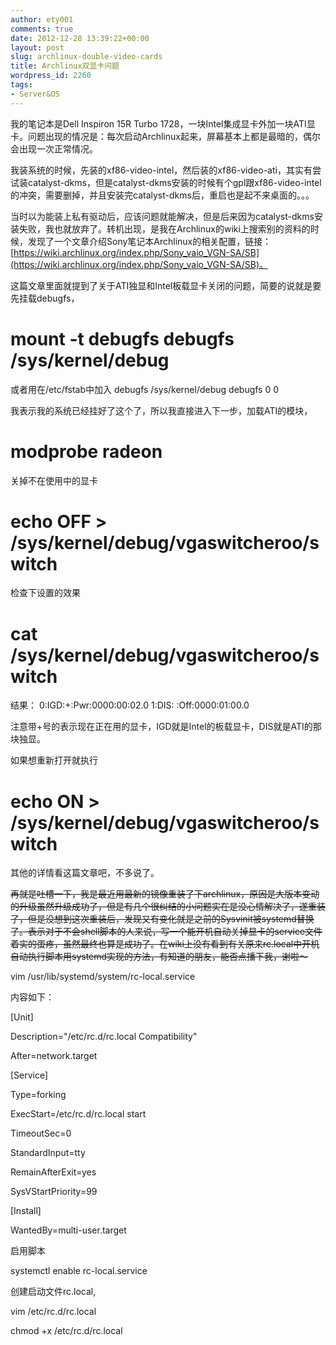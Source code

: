 ```yaml
---
author: ety001
comments: true
date: 2012-12-28 13:39:22+00:00
layout: post
slug: archlinux-double-video-cards
title: Archlinux双显卡问题
wordpress_id: 2260
tags:
- Server&OS
---
```


我的笔记本是Dell Inspiron 15R Turbo 1728，一块Intel集成显卡外加一块ATI显卡。问题出现的情况是：每次启动Archlinux起来，屏幕基本上都是最暗的，偶尔会出现一次正常情况。

我装系统的时候，先装的xf86-video-intel，然后装的xf86-video-ati，其实有尝试装catalyst-dkms，但是catalyst-dkms安装的时候有个gpl跟xf86-video-intel的冲突，需要删掉，并且安装完catalyst-dkms后，重启也是起不来桌面的。。。

当时以为能装上私有驱动后，应该问题就能解决，但是后来因为catalyst-dkms安装失败，我也就放弃了。转机出现，是我在Archlinux的wiki上搜索别的资料的时候，发现了一个文章介绍Sony笔记本Archlinux的相关配置，链接：[https://wiki.archlinux.org/index.php/Sony_vaio_VGN-SA/SB](https://wiki.archlinux.org/index.php/Sony_vaio_VGN-SA/SB)。

这篇文章里面就提到了关于ATI独显和Intel板载显卡关闭的问题，简要的说就是要先挂载debugfs，
# mount -t debugfs debugfs /sys/kernel/debug
或者用在/etc/fstab中加入
debugfs /sys/kernel/debug debugfs 0 0

我表示我的系统已经挂好了这个了，所以我直接进入下一步，加载ATI的模块，
# modprobe radeon

关掉不在使用中的显卡
# echo OFF > /sys/kernel/debug/vgaswitcheroo/switch

检查下设置的效果
# cat /sys/kernel/debug/vgaswitcheroo/switch

结果：
0:IGD:+:Pwr:0000:00:02.0
1:DIS: :Off:0000:01:00.0

注意带+号的表示现在正在用的显卡，IGD就是Intel的板载显卡，DIS就是ATI的那块独显。

如果想重新打开就执行
# echo ON > /sys/kernel/debug/vgaswitcheroo/switch

其他的详情看这篇文章吧，不多说了。

<del>再就是吐槽一下，我是最近用最新的镜像重装了下archlinux，原因是大版本变动的升级虽然升级成功了，但是有几个很纠结的小问题实在是没心情解决了，遂重装了，但是没想到这次重装后，发现又有变化就是之前的Sysvinit被systemd替换了。表示对于不会shell脚本的人来说，写一个能开机自动关掉显卡的service文件着实的蛋疼，虽然最终也算是成功了。在wiki上没有看到有关原来rc.local中开机自动执行脚本用systemd实现的方法，有知道的朋友，能否点播下我，谢啦～</del>

vim /usr/lib/systemd/system/rc-local.service

内容如下：

[Unit]

Description="/etc/rc.d/rc.local Compatibility"

After=network.target



[Service]

Type=forking

ExecStart=/etc/rc.d/rc.local start

TimeoutSec=0

StandardInput=tty

RemainAfterExit=yes

SysVStartPriority=99



[Install]

WantedBy=multi-user.target



启用脚本

systemctl enable rc-local.service



创建启动文件rc.local,



vim /etc/rc.d/rc.local

chmod +x /etc/rc.d/rc.local
